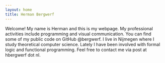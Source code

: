 ```yaml
---
layout: home
title: Herman Bergwerf
---
```


Welcome! My name is Herman and this is my webpage. My professional activities
include programming and visual communication. You can find some of my public
code on GitHub @bergwerf. I live in Nijmegen where I study theoretical computer
science. Lately I have been involved with formal logic and functional
programming. Feel free to contact me via post at hbergwerf dot nl.
